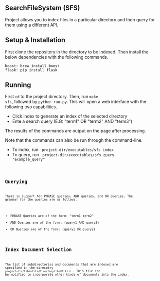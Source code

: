 SearchFileSystem (SFS)
-----------------------------------
Project allows you to index files in a particular directory and then query for them using a different API.

Setup & Installation
-----------------------------------
First clone the repository in the directory to be indexed. Then install the below dependencies with the following commands.

    boost: brew install boost
    flask: pip install flask

Running
-----------------------------------
First <code>cd</code> to the project directory. Then, run <code>make sfs</code>, followed by <code>python run.py</code>. This will open a web interface with the following two capabilities.
* Click index to generate an index of the selected directory
* Ente a search query (E.G: "term1" OR "term2" AND "term3") 

The results of the commands are output on the page after processing. 

Note that the commands can also be run through the command-line. 
* To index, run <code> project-dir/executables/sfs index </code>
* To query, run <code> project-dir/executables/sfs query "example_query" <code>

Querying
------------------------------------
There is support for PHRASE queries, AND queries, and OR queries. The grammar for the queries are as follows.

* PHRASE Queries are of the form: "term1 term2"
* AND Queries are of the form: (query1 AND query2)
* OR Queries are of the form: (query1 OR query2)

Index Document Selection
------------------------------------
The list of subdirectories and documents that are indexed are specified in the direcotry <code>project-dir/lib/utils/DirectoryFileUtils.h </code>. This file can be modified to incorporate other kinds of documents into the index.
